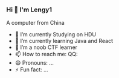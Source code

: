 ### Hi 👋 I'm Lengy1
A computer  from China

- 🔭 I’m currently Studying on HDU
- 🌱 I’m currently learning Java and React
- 👯 I’m a noob CTF learner 
- 📫 How to reach me: QQ:
- 😄 Pronouns: ...
- ⚡ Fun fact: ...
  
